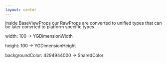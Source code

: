 ```yaml
---
layout: center
---
```


<p 
    v-motion
    :initial="{ opacity: 0, y: 50 }"
    :click-1="{ opacity: 1, y: 0, transition: { duration: 600, ease: 'easeOut' } }"
    class="font-geist text-5xl font-bold"
    style="line-height: 0.9"
>
    Inside <span class="text-pink-400/90">BaseViewProps</span> our <span class="text-orange-400/70">RawProps</span> are converted to unified types that can be later convrted to platform 
    specific types
</p>

<div 
    v-motion
    :initial="{ opacity: 0, y: 50 }"
    :click-2="{ opacity: 1, y: 0, transition: { duration: 600, ease: 'easeOut' } }"
    class="flex flex-col mt-10"
>

<p class="font-mono font-light text-sm color-white/75">
<span class="font-bold italic">width:</span> 100 -> <span class="text-pink-400/90">YGDimensionWidth</span>
</p>

<p class="font-mono font-light text-sm color-white/75">
<span class="font-bold italic">height:</span> 100 -> <span class="text-pink-400/90">YGDimensionHeight</span>
</p>

<p class="font-mono font-light text-sm color-white/75">
<span class="font-bold italic">backgroundColor:</span> 4294944000 -> <span class="text-pink-400/90">SharedColor</span>
</p>

</div>

<!-- Click triggers -->
<div v-click class="absolute inset-0 pointer-events-none"></div>
<div v-click class="absolute inset-0 pointer-events-none"></div>
